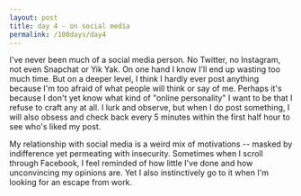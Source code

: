 ```yaml
---
layout: post
title: day 4 - on social media
permalink: /100days/day4
---
```


I've never been much of a social media person. No Twitter, no Instagram, not even Snapchat or Yik Yak. On one hand I know I'll end up wasting too much time. But on a deeper level, I think I hardly ever post anything because I'm too afraid of what people will think or say of me. Perhaps it's because I don't yet know what kind of "online personality" I want to be that I refuse to craft any at all. I lurk and observe, but when I do post something, I will also obsess and check back every 5 minutes within the first half hour to see who's liked my post.

My relationship with social media is a weird mix of motivations -- masked by indifference yet permeating with insecurity. Sometimes when I scroll through Facebook, I feel reminded of how little I've done and how unconvincing my opinions are. Yet I also instinctively go to it when I'm looking for an escape from work.
